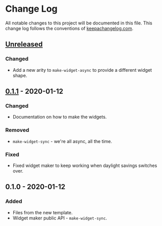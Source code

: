 # Change Log
All notable changes to this project will be documented in this file. This change log follows the conventions of [keepachangelog.com](http://keepachangelog.com/).

## [Unreleased]
### Changed
- Add a new arity to `make-widget-async` to provide a different widget shape.

## [0.1.1] - 2020-01-12
### Changed
- Documentation on how to make the widgets.

### Removed
- `make-widget-sync` - we're all async, all the time.

### Fixed
- Fixed widget maker to keep working when daylight savings switches over.

## 0.1.0 - 2020-01-12
### Added
- Files from the new template.
- Widget maker public API - `make-widget-sync`.

[Unreleased]: https://github.com/your-name/csp/compare/0.1.1...HEAD
[0.1.1]: https://github.com/your-name/csp/compare/0.1.0...0.1.1
